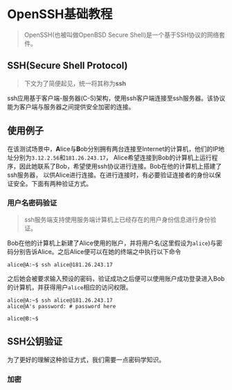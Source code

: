 # OpenSSH基础教程
> OpenSSH(也被叫做OpenBSD Secure Shell)是一个基于SSH协议的网络套件。

## SSH(Secure Shell Protocol)
>下文为了简便起见，统一将其称为**ssh**

ssh应用基于客户端-服务器(C-S)架构，使用ssh客户端连接至ssh服务器。该协议能为客户端与服务器之间提供安全加密的连接。
## 使用例子
在该测试场景中，**A**lice与**B**ob分别拥有两台连接至Internet的计算机，他们的IP地址分别为`3.12.2.56`和`181.26.243.17`，
Alice希望连接到Bob的计算机上运行程序，因此她联系了Bob，希望使用ssh协议进行连接。Bob在他的计算机上搭建了ssh服务器，
以供Alice进行连接。在进行连接时，有必要验证连接者的身份以保证安全。下面有两种验证方式。
### 用户名密码验证
> ssh服务端支持使用服务端计算机上已经存在的用户身份信息进行身份验证。

Bob在他的计算机上新建了Alice使用的账户，并将用户名(这里假设为`alice`)与密码分别告诉Alice。之后Alice便可以在她的终端之中执行以下命令
~~~
alice@A:~$ ssh alice@181.26.243.17
~~~
之后她会被要求输入预设的密码，验证成功之后便可以使用账户成功登录进入Bob的计算机，并获得用户`alice`相应的访问权限。
~~~
alice@A:~$ ssh alice@181.26.243.17
alice@A's password: # password here

alice@B:~$
~~~

## SSH公钥验证
为了更好的理解这种验证方式，我们需要一点密码学知识。
### 加密


